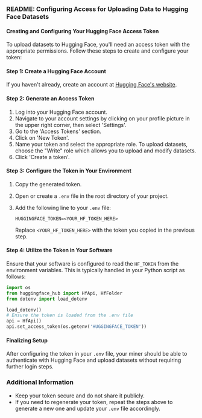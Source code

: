 
### README: Configuring Access for Uploading Data to Hugging Face Datasets

#### Creating and Configuring Your Hugging Face Access Token

To upload datasets to Hugging Face, you'll need an access token with the appropriate permissions. Follow these steps to create and configure your token:

#### Step 1: Create a Hugging Face Account
If you haven't already, create an account at [Hugging Face's website](https://huggingface.co/join).

#### Step 2: Generate an Access Token
1. Log into your Hugging Face account.
2. Navigate to your account settings by clicking on your profile picture in the upper right corner, then select 'Settings'.
3. Go to the 'Access Tokens' section.
4. Click on 'New Token'.
5. Name your token and select the appropriate role. To upload datasets, choose the "Write" role which allows you to upload and modify datasets.
6. Click 'Create a token'.

#### Step 3: Configure the Token in Your Environment
1. Copy the generated token.
2. Open or create a `.env` file in the root directory of your project.
3. Add the following line to your `.env` file:

   ```
   HUGGINGFACE_TOKEN=<YOUR_HF_TOKEN_HERE>
   ```

   Replace `<YOUR_HF_TOKEN_HERE>` with the token you copied in the previous step.

#### Step 4: Utilize the Token in Your Software
Ensure that your software is configured to read the `HF_TOKEN` from the environment variables. This is typically handled in your Python script as follows:

```python
import os
from huggingface_hub import HfApi, HfFolder
from dotenv import load_dotenv

load_dotenv()
# Ensure the token is loaded from the .env file
api = HfApi()
api.set_access_token(os.getenv('HUGGINGFACE_TOKEN'))
```

#### Finalizing Setup
After configuring the token in your `.env` file, your miner should be able to authenticate with Hugging Face and upload datasets without requiring further login steps.

### Additional Information
- Keep your token secure and do not share it publicly.
- If you need to regenerate your token, repeat the steps above to generate a new one and update your `.env` file accordingly.
